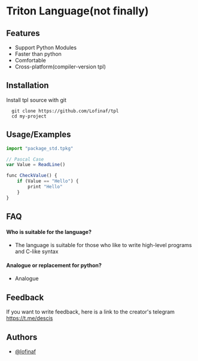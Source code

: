 
# Triton Language(not finally)

## Features

- Support Python Modules
- Faster than python
- Сomfortable
- Cross-platform(compiler-version tpl)


## Installation

Install tpl source with git

```git
  git clone https://github.com/Lofinaf/tpl
  cd my-project
```
    
## Usage/Examples

```typescript
import "package_std.tpkg"

// Pascal Case
var Value = ReadLine()

func CheckValue() {
    if (Value == "Hello") {
        print "Hello"
    }
}
```


## FAQ

#### Who is suitable for the language?

- The language is suitable for those who like to write high-level programs and C-like syntax

#### Analogue or replacement for python?

- Analogue


## Feedback

If you want to write feedback, here is a link to the creator's telegram https://t.me/descis

## Authors

- [@lofinaf](https://t.me/descis)

